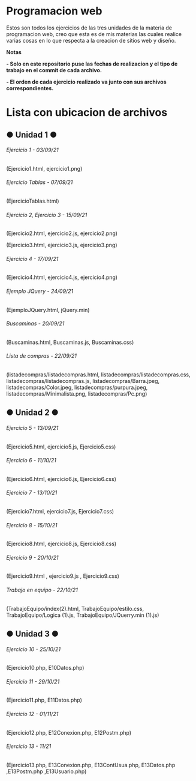 # Programacion web
<!----Descripcion---->
Estos son todos los ejercicios de las tres unidades de la materia de programacion web, creo que esta es de mis materias las cuales realice varias cosas en lo que respecta a la creacion de sitios web y diseño.
<!----Separador de la descripcion ---->

<!----Notas---->
**Notas**

**- Solo en este repositorio puse las fechas de realizacion y el tipo de trabajo en el commit de cada archivo.**

**- El orden de cada ejercicio realizado va junto con sus archivos correspondientes.**
<!----Separador---->
<!----Directorio con ubicacion de archivos---->
# Lista con ubicacion de archivos
## ● Unidad 1 ●
###### Ejercicio 1 - 03/09/21
(Ejercicio1.html, ejercicio1.png)
###### Ejercicio Tablas - 07/09/21
(EjercicioTablas.html)
###### Ejercicio 2, Ejercicio 3 - 15/09/21
(Ejercicio2.html, ejercicio2.js, ejercicio2.png)
<!--Separador-->
(Ejercicio3.html, ejercicio3.js, ejercicio3.png)
###### Ejercicio 4 - 17/09/21
(Ejercicio4.html, ejercicio4.js, ejercicio4.png)
###### Ejemplo JQuery - 24/09/21
(EjemploJQuery.html, jQuery.min)
###### Buscaminas - 20/09/21
(Buscaminas.html, Buscaminas.js, Buscaminas.css)
###### Lista de compras - 22/09/21
(listadecompras/listadecompras.html, 
listadecompras/listadecompras.css, 
listadecompras/listadecompras.js, 
listadecompras/Barra.jpeg, 
listadecompras/Color.jpeg, 
listadecompras/purpura.jpeg, 
listadecompras/Minimalista.png, 
listadecompras/Pc.png)

## ● Unidad 2 ●
###### Ejercicio 5 - 13/09/21
(Ejercicio5.html, ejercicio5.js, Ejercicio5.css)
###### Ejercicio 6 - 11/10/21
(Ejercicio6.html, ejercicio6.js, Ejercicio6.css)
###### Ejercicio 7 - 13/10/21
(Ejercicio7.html, ejercicio7.js, Ejercicio7.css)
###### Ejercicio 8 - 15/10/21
(Ejercicio8.html, ejercicio8.js, Ejercicio8.css)
###### Ejercicio 9 - 20/10/21
(Ejercicio9.html , ejercicio9.js , Ejercicio9.css)
###### Trabajo en equipo - 22/10/21
(TrabajoEquipo/index(2).html, 
TrabajoEquipo/estilo.css, 
TrabajoEquipo/Logica (1).js, 
TrabajoEquipo/JQuerry.min (1).js)

## ● Unidad 3 ●
###### Ejercicio 10 - 25/10/21
(Ejercicio10.php, E10Datos.php)
###### Ejercicio 11 - 29/10/21
(Ejercicio11.php, E11Datos.php)
###### Ejercicio 12 - 01/11/21
(Ejercicio12.php, E12Conexion.php, E12Postm.php)
###### Ejercicio 13 - 11/21
(Ejercicio13.php, E13Conexion.php, E13ContUsua.php, E13Datos.php ,E13Postm.php ,E13Usuario.php)
<!----Separador del direrctorio con ubicacion de archivos---->